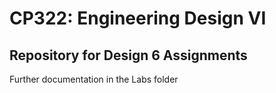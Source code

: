 # CP322: Engineering Design VI
## Repository for Design 6 Assignments
Further documentation in the Labs folder

